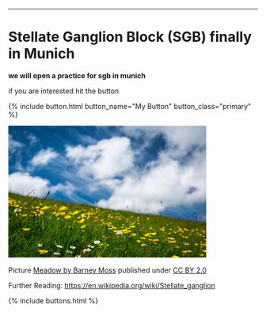 --------------------------------------------
# Stellate Ganglion Block (SGB) finally in Munich

**we will open a practice for sgb in munich**

if you are interested hit the button

{% include button.html button_name="My Button" button_class="primary" %}


![Meadow](/18304602075_1007d2f2db_w.jpg "Meadow")

Picture [Meadow by Barney Moss](https://www.flickr.com/photos/barneymoss/18304602075/) published under [CC BY 2.0](https://creativecommons.org/licenses/by/2.0/)

Further Reading: <https://en.wikipedia.org/wiki/Stellate_ganglion>

{% include buttons.html %}
